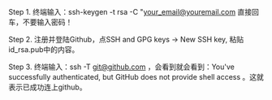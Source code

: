 Step 1. 终端输入：ssh-keygen -t rsa -C "your_email@youremail.com 直接回车，不要输入密码！

Step 2. 注册并登陆Github，点SSH and GPG keys -> New SSH key, 粘贴id_rsa.pub中的内容。

Step 3. 终端输入：ssh -T git@github.com ，会看到就会看到：You've successfully authenticated, but GitHub does not provide shell access 。这就表示已成功连上github。
